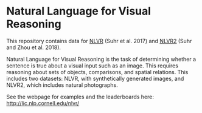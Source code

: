 # Natural Language for Visual Reasoning

This repository contains data for [NLVR](https://github.com/clic-lab/nlvr/tree/master/nlvr) (Suhr et al. 2017) and [NLVR2](https://github.com/clic-lab/nlvr/tree/master/nlvr2) (Suhr and Zhou et al. 2018).

Natural Language for Visual Reasoning is the task of determining whether a sentence is true about a visual input such as an image. This requires reasoning about sets of objects, comparisons, and spatial relations. This includes two datasets: NLVR, with synthetically generated images, and NLVR2, which includes natural photographs. 

See the webpage for examples and the leaderboards here: http://lic.nlp.cornell.edu/nlvr/
